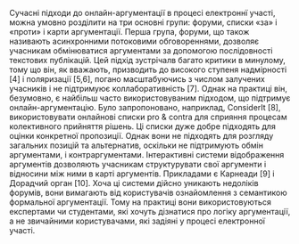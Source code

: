 Сучасні підходи до онлайн-аргументації в процесі електроннї участі, можна умовно розділити на три основні групи: форуми, списки «за» і «проти» і карти аргументації.
Перша група, форуми, що також називають асинхронними потоковими обговореннями, дозволяє учасникам обмінюватися аргументами за допомогою послідовності текстових публікацій. Цей підхід зустрічалв багато критики в минулому, тому що він, як вважають, призводить до високого ступеня надмірності [4] і поляризації [5,6], погано масштабуючись з числом залучених учасників і не підтримуює коллаборативність [7]. Однак на практиці він, безумовно, є найбільш часто використовуваним підходом, що підтримує онлайн-аргументацію.
Було запропоновано, наприклад, ConsiderIt [8], використовувати онлайнові списки pro & contra для сприяння процесам колективного прийняття рішень. Ці списки дуже добре підходять для оцінки конкретної пропозиції. Однак вони не підходять для розгляду загальних позицій та альтернатив, оскільки не підтримують обмін аргументами, і контраргументами.
Інтерактивні системи відображення аргументів дозволяють учасникам структурувати свої аргументи і відносини між ними в карті аргументів. Прикладами є Карнеади [9] і Дорадчий орган [10]. Хоча ці системи дійсно уникають недоліків форумів, вони вимагають від користувачів ознайомлення з семантикою формальної аргументації. Тому на практиці вони використовуються експертами чи студентами, які хочуть дізнатися про логіку аргументації, а не звичайними користувачами, які задіяні у процесі електронної участі.